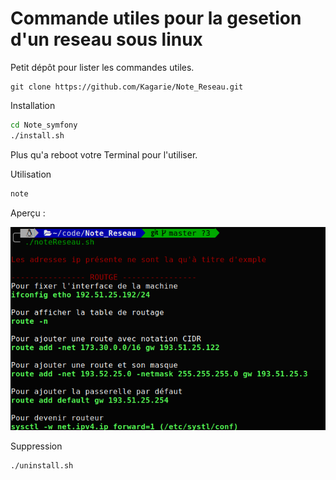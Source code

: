 # Commande utiles pour la gesetion d'un reseau sous linux

Petit dépôt pour lister les commandes utiles.

```
git clone https://github.com/Kagarie/Note_Reseau.git
```

Installation

```BASH
cd Note_symfony
./install.sh
```
Plus qu'a reboot votre Terminal pour l'utiliser.

Utilisation 
```BASH
note
```

Aperçu :

![](image/note.png)

Suppression 
```BASH
./uninstall.sh
```